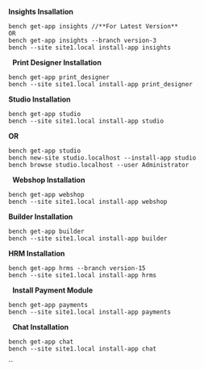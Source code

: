 **Insights Insallation**   

```
bench get-app insights //**For Latest Version**
OR
bench get-app insights --branch version-3
bench --site site1.local install-app insights
````
 
**Print Designer Installation**  
```
bench get-app print_designer   
bench --site site1.local install-app print_designer   
```
**Studio Installation**
```
bench get-app studio   
bench --site site1.local install-app studio
```
**OR**
```
bench get-app studio
bench new-site studio.localhost --install-app studio
bench browse studio.localhost --user Administrator
````
 
**Webshop Installation**   
```
bench get-app webshop   
bench --site site1.local install-app webshop   
```
**Builder Installation**   
```
bench get-app builder   
bench --site site1.local install-app builder   
```

**HRM Installation**   
```
bench get-app hrms --branch version-15  
bench --site site1.local install-app hrms  
```
 
**Install Payment Module**   
```
bench get-app payments   
bench --site site1.local install-app payments   
```
 
**Chat Installation**
```
bench get-app chat    
bench --site site1.local install-app chat   
```
``
